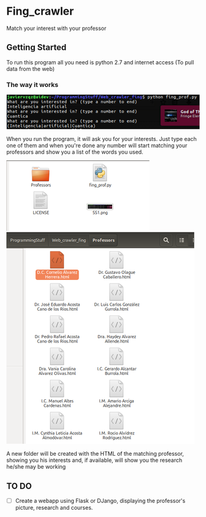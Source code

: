 # Fing_crawler
Match your interest with your professor 

## Getting Started
To run this program all you need is python 2.7 and internet access (To pull data from the web)
### The way it works
![ScreenShot](https://raw.githubusercontent.com/javiervqz/Fing_crawler/master/SS1.png)

When you run the program, it will ask you for your interests. Just type each one of them and when you're done any number will start
matching your professors and show you a list of the words you used.


![ScreenShot](https://raw.githubusercontent.com/javiervqz/Fing_crawler/master/SS2.png)
![ScreenShot](https://raw.githubusercontent.com/javiervqz/Fing_crawler/master/SS3.png)

A new folder will be created with the HTML of the matching professor, showing you his interests and, if available, will show you the research
he/she may be working

## TO DO
- [ ] Create a webapp using Flask or DJango, displaying the professor's picture, research and courses.
